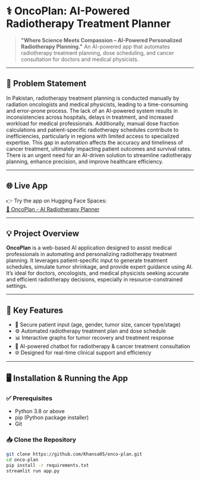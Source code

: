 # ⚕️ OncoPlan: AI-Powered Radiotherapy Treatment Planner

> **"Where Science Meets Compassion – AI-Powered Personalized Radiotherapy Planning."**
An AI-powered app that automates radiotherapy treatment planning, dose scheduling, and cancer consultation for doctors and medical physicists.
---

## 🧠 Problem Statement

In Pakistan, radiotherapy treatment planning is conducted manually by radiation oncologists and medical physicists, leading to a time-consuming and error-prone process. The lack of an AI-powered system results in inconsistencies across hospitals, delays in treatment, and increased workload for medical professionals. Additionally, manual dose fraction calculations and patient-specific radiotherapy schedules contribute to inefficiencies, particularly in regions with limited access to specialized expertise. This gap in automation affects the accuracy and timeliness of cancer treatment, ultimately impacting patient outcomes and survival rates. There is an urgent need for an AI-driven solution to streamline radiotherapy planning, enhance precision, and improve healthcare efficiency.

---

## 🌐 Live App

👉 Try the app on Hugging Face Spaces:  
[🔗 OncoPlan - AI Radiotherapy Planner]([(https://khansaaqureshi-oncoplan.hf.space)](https://khansaaqureshi-oncoplan.hf.space))

---

## 💡 Project Overview

**OncoPlan** is a web-based AI application designed to assist medical professionals in automating and personalizing radiotherapy treatment planning. It leverages patient-specific input to generate treatment schedules, simulate tumor shrinkage, and provide expert guidance using AI. It’s ideal for doctors, oncologists, and medical physicists seeking accurate and efficient radiotherapy decisions, especially in resource-constrained settings.

---

## 🚀 Key Features

- 🔐 Secure patient input (age, gender, tumor size, cancer type/stage)
- ⚙️ Automated radiotherapy treatment plan and dose schedule
- 📊 Interactive graphs for tumor recovery and treatment response
- 🤖 AI-powered chatbot for radiotherapy & cancer treatment consultation
- 🌐 Designed for real-time clinical support and efficiency

---

## 🖥️ Installation & Running the App

### ✅ Prerequisites
- Python 3.8 or above
- pip (Python package installer)
- Git

### 📥 Clone the Repository
```bash
git clone https://github.com/Khansa05/onco-plan.git
cd onco-plan
pip install -r requirements.txt
streamlit run app.py

